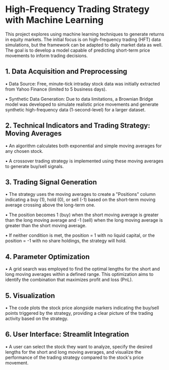# High-Frequency Trading Strategy with Machine Learning

This project explores using machine learning techniques to generate returns in equity markets. The initial focus is on high-frequency trading (HFT) data simulations, but the framework can be adapted to daily market data as well. The goal is to develop a model capable of predicting short-term price movements to inform trading decisions.

## **1. Data Acquisition and Preprocessing**

• Data Source: Free, minute-tick intraday stock data was initially extracted from Yahoo Finance (limited to 5 business days).

• Synthetic Data Generation: Due to data limitations, a Brownian Bridge model was developed to simulate realistic price movements and generate synthetic high-frequency data (1-second-level) for a larger dataset.


## **2. Technical Indicators and Trading Strategy: Moving Averages**

• An algorithm calculates both exponential and simple moving averages for any chosen stock.

• A crossover trading strategy is implemented using these moving averages to generate buy/sell signals.

## **3. Trading Signal Generation**

• The strategy uses the moving averages to create a "Positions" column indicating a buy (1), hold (0), or sell (-1) based on the short-term moving average crossing above the long-term one.

• The position becomes 1 (buy) when the short moving average is greater than the long moving average and -1 (sell) when the long moving average is greater than the short moving average. 

• If neither condition is met, the position = 1 with no liquid capital, or the position = -1 with no share holdings, the strategy will hold.

## **4. Parameter Optimization**

• A grid search was employed to find the optimal lengths for the short and long moving averages within a defined range. This optimization aims to identify the combination that maximizes profit and loss (PnL).

## **5. Visualization**

• The code plots the stock price alongside markers indicating the buy/sell points triggered by the strategy, providing a clear picture of the trading activity based on the strategy.


## **6. User Interface: Streamlit Integration**

• A user can select the stock they want to analyze, specify the desired lengths for the short and long moving averages, and visualize the performance of the trading strategy compared to the stock's price movement.
